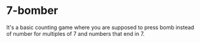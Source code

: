 # 7-bomber
It's a basic counting game where you are supposed to press bomb instead of number for multiples of 7 and numbers that end in 7.
